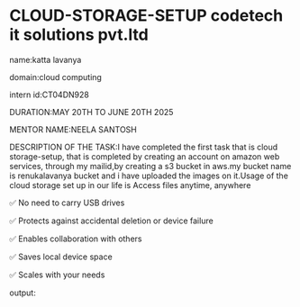 # CLOUD-STORAGE-SETUP codetech it solutions pvt.ltd

name:katta lavanya

domain:cloud computing

intern id:CT04DN928

DURATION:MAY 20TH TO JUNE 20TH 2025

MENTOR NAME:NEELA SANTOSH

DESCRIPTION OF THE TASK:I have completed the first task that is cloud storage-setup, that is completed by creating an account on amazon web services, through my mailid,by creating a s3 bucket in aws.my bucket name is renukalavanya bucket and i have uploaded the images on it.Usage of the cloud storage set up in our life is Access files anytime, anywhere

✅ No need to carry USB drives

✅ Protects against accidental deletion or device failure

✅ Enables collaboration with others

✅ Saves local device space

✅ Scales with your needs

output:
